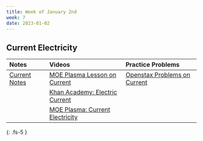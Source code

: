 ```yaml
---
title: Week of January 2nd
week: 7
date: 2023-01-02
---
```


## Current Electricity


| Notes        | Videos          | Practice Problems |
|:-------------|:------------------|:------|
| [Current Notes](/assets/PDF/current.pdf) | [MOE Plasma Lesson on Current](http://elearn.moe.gov.et/resource-view/1874/4)| [Openstax Problems on Current](https://openstax.org/books/college-physics-ap-courses/pages/20-problems-exercises)  |
||[Khan Academy: Electric Current](https://www.khanacademy.org/science/in-in-class10th-physics/in-in-electricity/in-in-electric-current-circuit/v/intro-to-current-amperes)|   |
||[MOE Plasma: Current Electricity](http://elearn.moe.gov.et/resource-view/1873/4)|   |


{: .fs-5 }
